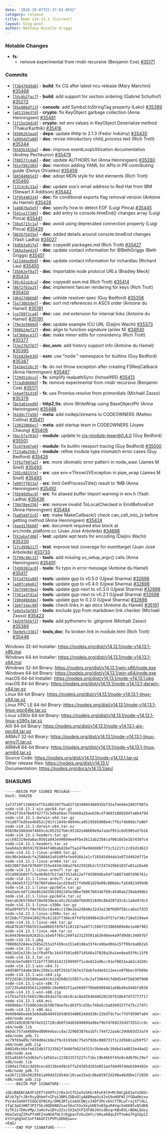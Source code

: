 ```yaml
---
date: '2020-10-07T21:37:03.065Z'
category: release
title: Node v14.13.1 (Current)
layout: blog-post
author: Bethany Nicolle Griggs
---
```


### Notable Changes

- **fs**:
  - remove experimental from rmdir recursive (Benjamin Coe) [#35171](https://github.com/nodejs/node/pull/35171)

### Commits

- [[`f36476d9d6`](https://github.com/nodejs/node/commit/f36476d9d6)] - **build**: fix CQ after latest ncu release (Mary Marchini) [#35468](https://github.com/nodejs/node/pull/35468)
- [[`7dc6b2fac7`](https://github.com/nodejs/node/commit/7dc6b2fac7)] - **build**: add support for section ordering (Gabriel Schulhof) [#35272](https://github.com/nodejs/node/pull/35272)
- [[`05e08bdf13`](https://github.com/nodejs/node/commit/05e08bdf13)] - **console**: add Symbol.toStringTag property (Leko) [#35399](https://github.com/nodejs/node/pull/35399)
- [[`a01154e3fd`](https://github.com/nodejs/node/commit/a01154e3fd)] - **crypto**: fix KeyObject garbage collection (Anna Henningsen) [#35481](https://github.com/nodejs/node/pull/35481)
- [[`1f15e34dc8`](https://github.com/nodejs/node/commit/1f15e34dc8)] - **crypto**: set env values in KeyObject Deserialize method (ThakurKarthik) [#35416](https://github.com/nodejs/node/pull/35416)
- [[`85062b3aad`](https://github.com/nodejs/node/commit/85062b3aad)] - **deps**: update llhttp to 2.1.3 (Fedor Indutny) [#35435](https://github.com/nodejs/node/pull/35435)
- [[`a995dd7a89`](https://github.com/nodejs/node/commit/a995dd7a89)] - **doc**: revise introductory child_process text (Rich Trott) [#35344](https://github.com/nodejs/node/pull/35344)
- [[`6585b161ba`](https://github.com/nodejs/node/commit/6585b161ba)] - **doc**: improve eventLoopUtilization documentation (Andrey Pechkurov) [#35479](https://github.com/nodejs/node/pull/35479)
- [[`f08577c4a6`](https://github.com/nodejs/node/commit/f08577c4a6)] - **doc**: update AUTHORS list (Anna Henningsen) [#35280](https://github.com/nodejs/node/pull/35280)
- [[`91ef862365`](https://github.com/nodejs/node/commit/91ef862365)] - **doc**: mention adding YAML for APIs in PR contributing guide (Denys Otrishko) [#35459](https://github.com/nodejs/node/pull/35459)
- [[`885840b543`](https://github.com/nodejs/node/commit/885840b543)] - **doc**: adopt MDN style for kbd elements (Rich Trott) [#35460](https://github.com/nodejs/node/pull/35460)
- [[`1313c8c33a`](https://github.com/nodejs/node/commit/1313c8c33a)] - **doc**: update sxa's email address to Red Hat from IBM (Stewart X Addison) [#35442](https://github.com/nodejs/node/pull/35442)
- [[`3f95440334`](https://github.com/nodejs/node/commit/3f95440334)] - **doc**: fix conditional exports flag removal version (Antoine du Hamel) [#35428](https://github.com/nodejs/node/pull/35428)
- [[`e40876a5e5`](https://github.com/nodejs/node/commit/e40876a5e5)] - **doc**: specify how to detect EOF (Luigi Pinca) [#35445](https://github.com/nodejs/node/pull/35445)
- [[`541ce17386`](https://github.com/nodejs/node/commit/541ce17386)] - **doc**: add entry to console.timeEnd() changes array (Luigi Pinca) [#35441](https://github.com/nodejs/node/pull/35441)
- [[`38a5715c1a`](https://github.com/nodejs/node/commit/38a5715c1a)] - **doc**: avoid using deprecated connection property (Luigi Pinca) [#35439](https://github.com/nodejs/node/pull/35439)
- [[`862b75d35e`](https://github.com/nodejs/node/commit/862b75d35e)] - **doc**: added details around console.timeEnd changes (Yash Ladha) [#35027](https://github.com/nodejs/node/pull/35027)
- [[`4dbb3a91fe`](https://github.com/nodejs/node/commit/4dbb3a91fe)] - **doc**: copyedit packages.md (Rich Trott) [#35427](https://github.com/nodejs/node/pull/35427)
- [[`368a3ae415`](https://github.com/nodejs/node/commit/368a3ae415)] - **doc**: update contact information for @BethGriggs (Beth Griggs) [#35451](https://github.com/nodejs/node/pull/35451)
- [[`a11ddee8b9`](https://github.com/nodejs/node/commit/a11ddee8b9)] - **doc**: update contact information for richardlau (Richard Lau) [#35450](https://github.com/nodejs/node/pull/35450)
- [[`35b62ef0a7`](https://github.com/nodejs/node/commit/35b62ef0a7)] - **doc**: importable node protocol URLs (Bradley Meck) [#35434](https://github.com/nodejs/node/pull/35434)
- [[`95c62a1dca`](https://github.com/nodejs/node/commit/95c62a1dca)] - **doc**: copyedit esm.md (Rich Trott) [#35414](https://github.com/nodejs/node/pull/35414)
- [[`86f2f83a2f`](https://github.com/nodejs/node/commit/86f2f83a2f)] - **doc**: implement fancier rendering for keys (Rich Trott) [#35400](https://github.com/nodejs/node/pull/35400)
- [[`d6427886b8`](https://github.com/nodejs/node/commit/d6427886b8)] - **doc**: unhide resolver spec (Guy Bedford) [#35358](https://github.com/nodejs/node/pull/35358)
- [[`5a730b5def`](https://github.com/nodejs/node/commit/5a730b5def)] - **doc**: sort md references in ASCII order (Antoine du Hamel) [#35191](https://github.com/nodejs/node/pull/35191)
- [[`ce789f1ca4`](https://github.com/nodejs/node/commit/ce789f1ca4)] - **doc**: use .md extension for internal links (Antoine du Hamel) [#35191](https://github.com/nodejs/node/pull/35191)
- [[`79e3e5008d`](https://github.com/nodejs/node/commit/79e3e5008d)] - **doc**: update example ICU URL (Daijiro Wachi) [#35373](https://github.com/nodejs/node/pull/35373)
- [[`998b24ef17`](https://github.com/nodejs/node/commit/998b24ef17)] - **doc**: align to function signature (anlex N) [#34930](https://github.com/nodejs/node/pull/34930)
- [[`af360ace37`](https://github.com/nodejs/node/commit/af360ace37)] - **doc**: make minor edits for consistency (Rich Trott) [#35377](https://github.com/nodejs/node/pull/35377)
- [[`53e27b3f67`](https://github.com/nodejs/node/commit/53e27b3f67)] - **doc,esm**: add history support info (Antoine du Hamel) [#35395](https://github.com/nodejs/node/pull/35395)
- [[`91b820e939`](https://github.com/nodejs/node/commit/91b820e939)] - **esm**: use "node:" namespace for builtins (Guy Bedford) [#35387](https://github.com/nodejs/node/pull/35387)
- [[`541be526c3`](https://github.com/nodejs/node/commit/541be526c3)] - **fs**: do not throw exception after creating FSReqCallback (Anna Henningsen) [#35487](https://github.com/nodejs/node/pull/35487)
- [[`f29451dece`](https://github.com/nodejs/node/commit/f29451dece)] - **fs**: simplify realpathSync (himself65) [#35413](https://github.com/nodejs/node/pull/35413)
- [[`fcbdb0686d`](https://github.com/nodejs/node/commit/fcbdb0686d)] - **fs**: remove experimental from rmdir recursive (Benjamin Coe) [#35171](https://github.com/nodejs/node/pull/35171)
- [[`e4a4f81d19`](https://github.com/nodejs/node/commit/e4a4f81d19)] - **fs**: use Promise.resolve from primordials (Michaël Zasso) [#35379](https://github.com/nodejs/node/pull/35379)
- [[`8e3a81eed9`](https://github.com/nodejs/node/commit/8e3a81eed9)] - **http2,tls**: store WriteWrap using BaseObjectPtr (Anna Henningsen) [#35488](https://github.com/nodejs/node/pull/35488)
- [[`62ddc77a5b`](https://github.com/nodejs/node/commit/62ddc77a5b)] - **meta**: add nodejs/streams to CODEOWNERS (Matteo Collina) [#35411](https://github.com/nodejs/node/pull/35411)
- [[`23022066ec`](https://github.com/nodejs/node/commit/23022066ec)] - **meta**: add startup team in CODEOWNERS (Joyee Cheung) [#35406](https://github.com/nodejs/node/pull/35406)
- [[`0ac5fa703e`](https://github.com/nodejs/node/commit/0ac5fa703e)] - **module**: update to cjs-module-lexer@0.4.0 (Guy Bedford) [#35501](https://github.com/nodejs/node/pull/35501)
- [[`5c879a97e6`](https://github.com/nodejs/node/commit/5c879a97e6)] - **module**: fix builtin reexport tracing (Guy Bedford) [#35500](https://github.com/nodejs/node/pull/35500)
- [[`f23a0e250c`](https://github.com/nodejs/node/commit/f23a0e250c)] - **module**: refine module type mismatch error cases (Guy Bedford) [#35426](https://github.com/nodejs/node/pull/35426)
- [[`3f62f997a2`](https://github.com/nodejs/node/commit/3f62f997a2)] - **src**: more idiomatic error pattern in node_wasi (James M Snell) [#35493](https://github.com/nodejs/node/pull/35493)
- [[`392c8815fe`](https://github.com/nodejs/node/commit/392c8815fe)] - **src**: use env-\>ThrowUVException in pipe_wrap (James M Snell) [#35493](https://github.com/nodejs/node/pull/35493)
- [[`e09f7f023a`](https://github.com/nodejs/node/commit/e09f7f023a)] - **src**: limit GetProcessTitle() result to 1MB (Anna Henningsen) [#35492](https://github.com/nodejs/node/pull/35492)
- [[`fbb9dd9ac9`](https://github.com/nodejs/node/commit/fbb9dd9ac9)] - **src**: fix aliased buffer import warning in env.h (Yash Ladha) [#35436](https://github.com/nodejs/node/pull/35436)
- [[`7bbf8ee256`](https://github.com/nodejs/node/commit/7bbf8ee256)] - **src**: remove invalid ToLocalChecked in EmitBeforeExit (Anna Henningsen) [#35484](https://github.com/nodejs/node/pull/35484)
- [[`5a85d4f2c6`](https://github.com/nodejs/node/commit/5a85d4f2c6)] - **src**: make MakeCallback() check can_call_into_js before getting method (Anna Henningsen) [#35424](https://github.com/nodejs/node/pull/35424)
- [[`4aed176b68`](https://github.com/nodejs/node/commit/4aed176b68)] - **src**: document required else block at src/node_platform.cc (Juan José Arboleda) [#34688](https://github.com/nodejs/node/pull/34688)
- [[`552ebafd06`](https://github.com/nodejs/node/commit/552ebafd06)] - **test**: update wpt tests for encoding (Daijiro Wachi) [#35330](https://github.com/nodejs/node/pull/35330)
- [[`27cd99b217`](https://github.com/nodejs/node/commit/27cd99b217)] - **test**: improve test coverage for eventtarget (Juan José Arboleda) [#33733](https://github.com/nodejs/node/pull/33733)
- [[`5790c40c32`](https://github.com/nodejs/node/commit/5790c40c32)] - **tools**: add missing uv_setup_argv() calls (Anna Henningsen) [#35491](https://github.com/nodejs/node/pull/35491)
- [[`f499302ac0`](https://github.com/nodejs/node/commit/f499302ac0)] - **tools**: fix typo in error message (Antoine du Hamel) [#35417](https://github.com/nodejs/node/pull/35417)
- [[`5f1d792a09`](https://github.com/nodejs/node/commit/5f1d792a09)] - **tools**: update gyp to v0.5.0 (Ujjwal Sharma) [#32698](https://github.com/nodejs/node/pull/32698)
- [[`ad8fce6e61`](https://github.com/nodejs/node/commit/ad8fce6e61)] - **tools**: update gyp to v0.4.0 (Ujjwal Sharma) [#32698](https://github.com/nodejs/node/pull/32698)
- [[`3e75907dea`](https://github.com/nodejs/node/commit/3e75907dea)] - **tools**: update gyp-next to v0.3.0 (Ujjwal Sharma) [#32698](https://github.com/nodejs/node/pull/32698)
- [[`7361a3fd1a`](https://github.com/nodejs/node/commit/7361a3fd1a)] - **tools**: update gyp-next to v0.2.1 (Ujjwal Sharma) [#32698](https://github.com/nodejs/node/pull/32698)
- [[`190d46bdde`](https://github.com/nodejs/node/commit/190d46bdde)] - **tools**: update gyp to 0.2.0 (Ujjwal Sharma) [#32698](https://github.com/nodejs/node/pull/32698)
- [[`166f14ac98`](https://github.com/nodejs/node/commit/166f14ac98)] - **tools**: check links in api docs (Antoine du Hamel) [#35191](https://github.com/nodejs/node/pull/35191)
- [[`a4e5a3af85`](https://github.com/nodejs/node/commit/a4e5a3af85)] - **tools**: exclude gyp from markdown link checker (Michaël Zasso) [#35423](https://github.com/nodejs/node/pull/35423)
- [[`4d29fb56f2`](https://github.com/nodejs/node/commit/4d29fb56f2)] - **tools**: add pythonenv to .gitignore (Michaël Zasso) [#35389](https://github.com/nodejs/node/pull/35389)
- [[`6e9e5c3381`](https://github.com/nodejs/node/commit/6e9e5c3381)] - **tools,doc**: fix broken link in module.html (Rich Trott) [#35446](https://github.com/nodejs/node/pull/35446)

Windows 32-bit Installer: https://nodejs.org/dist/v14.13.1/node-v14.13.1-x86.msi \
Windows 64-bit Installer: https://nodejs.org/dist/v14.13.1/node-v14.13.1-x64.msi \
Windows 32-bit Binary: https://nodejs.org/dist/v14.13.1/win-x86/node.exe \
Windows 64-bit Binary: https://nodejs.org/dist/v14.13.1/win-x64/node.exe \
macOS 64-bit Installer: https://nodejs.org/dist/v14.13.1/node-v14.13.1.pkg \
macOS 64-bit Binary: https://nodejs.org/dist/v14.13.1/node-v14.13.1-darwin-x64.tar.gz \
Linux 64-bit Binary: https://nodejs.org/dist/v14.13.1/node-v14.13.1-linux-x64.tar.xz \
Linux PPC LE 64-bit Binary: https://nodejs.org/dist/v14.13.1/node-v14.13.1-linux-ppc64le.tar.xz \
Linux s390x 64-bit Binary: https://nodejs.org/dist/v14.13.1/node-v14.13.1-linux-s390x.tar.xz \
AIX 64-bit Binary: https://nodejs.org/dist/v14.13.1/node-v14.13.1-aix-ppc64.tar.gz \
ARMv7 32-bit Binary: https://nodejs.org/dist/v14.13.1/node-v14.13.1-linux-armv7l.tar.xz \
ARMv8 64-bit Binary: https://nodejs.org/dist/v14.13.1/node-v14.13.1-linux-arm64.tar.xz \
Source Code: https://nodejs.org/dist/v14.13.1/node-v14.13.1.tar.gz \
Other release files: https://nodejs.org/dist/v14.13.1/ \
Documentation: https://nodejs.org/docs/v14.13.1/api/

### SHASUMS

```
-----BEGIN PGP SIGNED MESSAGE-----
Hash: SHA256

1a73710f119692effb1d05307fba02f1834895460935b735af4eb6e2693f987a  node-v14.13.1-aix-ppc64.tar.gz
d7b42f35470e07d27f3c5d9a58ac75de60a2baeb38cdf46831880204fa8b479d  node-v14.13.1-darwin-x64.tar.gz
fe1d877ed5ee4b052c291fc1949c40944ca9519505d06b4c7fb1f4b06dcfa06f  node-v14.13.1-darwin-x64.tar.xz
05650e180dd4f4665cdc852527b6c95182e48689e9a7adaf951c6d5905a57b16  node-v14.13.1-headers.tar.gz
acc692319eda8ac0501a043e990d4ee0fbe3612ab2358caf0818d3e1b74307c4  node-v14.13.1-headers.tar.xz
5ee6da3c86591763644f40babd2bef5a2476e98ddd6f7f1c5121fc2c81d1d613  node-v14.13.1-linux-arm64.tar.gz
ddc90cbd4edcfa25004d2a01d9fefee916b1e1cf1854549dab3a973d492df72e  node-v14.13.1-linux-arm64.tar.xz
b6530873b6787049f155e4434cb0a2f6425928b2c57247419bb103fa81a10a46  node-v14.13.1-linux-armv7l.tar.gz
d314982b8977c5e469b5fb17a67353ab12e7f45989dba54f7a8073407d96761c  node-v14.13.1-linux-armv7l.tar.xz
36cd4da53722f36708fe6ee1acd10ad17fe0d81d29e08c80bbbcfa5d823d99d6  node-v14.13.1-linux-ppc64le.tar.gz
49a5adcdd7126e8b18d3561092245e38be7606760346f89c45d0ab238abd98b1  node-v14.13.1-linux-ppc64le.tar.xz
5eecab3b579daf28e5639eaca5c262ab6fb8d9318d9c8bd207d3c6c1a0a97dc5  node-v14.13.1-linux-s390x.tar.gz
95ad9f6f5fcf9e761bcc8a46cc130e1ba2d848e32d3a238fb09f58cca0a1fd33  node-v14.13.1-linux-s390x.tar.xz
872b8cf72b94109276c61182f7366c8ffdfb58986428c0f57af38cf10a5194a4  node-v14.13.1-linux-x64.tar.gz
d0a87b107f665553ae0665f6f6f1c81187aa077c596f253866b09e0e1e48f981  node-v14.13.1-linux-x64.tar.xz
8c044364eda9282b1ca5ebff6bc289fa23125501ab3648ee4a9fd9d8c34897bf  node-v14.13.1.pkg
f0080d3284ea1585e255a3f459ce151e8106a33f4ce8bed0da15ff99c6a082a5  node-v14.13.1.tar.gz
6061bd1e218c1e1f0a9fbc1643f501e8971d546a37028a26a1ee8ea93f6c15f6  node-v14.13.1.tar.xz
3924cbefe865711bf7f3054141329999ff1cde822a9bcc91ef0031ea62c4d20c  node-v14.13.1-win-x64.7z
a9d590f54a8e384c250e1c40f291b7367e1fdabfed4e9112eece0f8bec97609e  node-v14.13.1-win-x64.zip
9f22d28c22b589eae83cb12d260b315057cc9c2af390491fd8d544f5b830f9d0  node-v14.13.1-win-x86.7z
2d7235a9d5956312d800c19e0603f2ae5689f709d8909481a08b40a944bfd836  node-v14.13.1-win-x86.zip
e1f62afd3c56b529bc85da3f4cebc0cac8ed2b46d4620226f018b47df3772f17  node-v14.13.1-x64.msi
49d9b8ec73340b3de2b39b70eefbcd63f5cd3bcf48a5c5a0369157f475c27dfc  node-v14.13.1-x86.msi
9e9d0466eeb63e6da6b4849165db93408624ddd38c22bd7dcfac77dfd598fa84  win-x64/node.exe
a30524920387674e522728cdb0f34db589889da98ef9bfd769235dd73552cc9c  win-x64/node.lib
8ebdc757a84889ed8004ebaccdac329603076a1bfc744f22aa6c29db03d33a74  win-x64/node_pdb.7z
4c79f69a89c7459d04cb0e2f9c8193ddc75e5f926c800731f1c2d5b8ca2b9f57  win-x64/node_pdb.zip
8402d9cb6efe632db37323562f3d46fb923d315c3bdea8c394b43a4833e44ad2  win-x86/node.exe
831a9165fe3d63afc1d5b5ac2238235f3227cf1bc19b46b5f45e8c4d670c29e7  win-x86/node.lib
2204a17562cdd20cecdd138e4d9cb7fa24305d163a851aafd4497d4eb304492e  win-x86/node_pdb.7z
ea3671230a3829561a99dd31954dc10cae15edc86e829f2d290a4bd8be1f2850  win-x86/node_pdb.zip
-----BEGIN PGP SIGNATURE-----

iQEzBAEBCAAdFiEETtd49TnjY0x3nIfG1wYoSKGrAFwFAl9+M/0ACgkQ1wYoSKGr
AFzb7gf+JBrRsyQhbmfnIFqs3BMiZXBvDlyA6B9epOsX2nS9uHOFWlJY5DwOHzxo
PVc4xSmXHYI5GOCQYNSXy/bMG3RTyIa4dCOWjz34QfIMcv6VcTTRLwTrajXflHLL
IfqC3pOJHNT3P37Ski0QD6N82naz56uCh5xXeyGHE5nB3puR4VqcUxK605vQSdKQ
XzTK1s7DHuVMp/JaHuYw1BYu3ZscSXIm3tPZdfA6J6Vcd0sqrKBx0SLrBOALQdzy
HGeZaVqZIRxPYxWF2naNG4fHLV/KgpacPzku2mYc/dAsa68quIVTtwAa7hgSGp12
kYSYqOgSUCSnFfAkGFZtPVPLDDbQiw==
=EqG/
-----END PGP SIGNATURE-----

```
